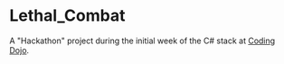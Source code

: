 # Lethal_Combat

A "Hackathon" project during the initial week of the C# stack at [Coding Dojo](https://www.codingdojo.com/).

